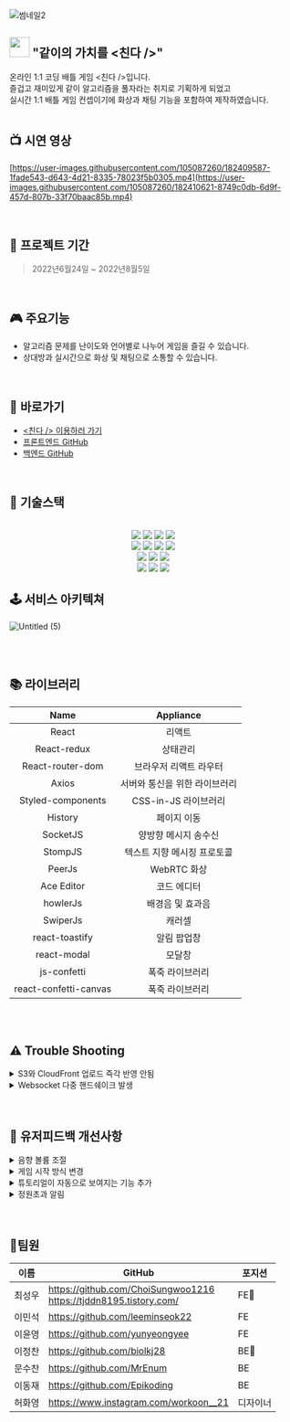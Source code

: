 ![썸네일2](https://user-images.githubusercontent.com/105087260/182070652-d0fd7d0e-5e6b-428a-8447-de94e6957891.png)



 ##   <img src="https://user-images.githubusercontent.com/105087260/181887948-75a5a55b-7270-4154-a10e-72b09af0bc3f.png" width="35px"> "같이의 가치를 <친다 />"
 온라인 1:1 코딩 배틀 게임 <친다 />입니다.
 </br>
 즐겁고 재미있게 같이 알고리즘을 풀자라는 취지로 기획하게 되었고 
 </br>
 실시간 1:1 배틀 게임 컨셉이기에 화상과 채팅 기능을 포함하여 제작하였습니다.
<br />
<br />



## 📺 시연 영상

[https://user-images.githubusercontent.com/105087260/182409587-1fade543-d643-4d21-8335-78023f5b0305.mp4](https://user-images.githubusercontent.com/105087260/182410621-8749c0db-6d9f-457d-807b-33f70baac85b.mp4)


<br />

## 📅 프로젝트 기간

> 2022년6월24일 ~ 2022년8월5일

<br />


## 🎮 주요기능
-  알고리즘 문제를 난이도와 언어별로 나누어 게임을 즐길 수 있습니다.
-  상대방과 실시간으로 화상 및 채팅으로 소통할 수 있습니다.

<br />

## 🔗 바로가기
- [<친다 /> 이용하러 가기](chinda.live)
- [프론트엔드 GitHub](https://github.com/ChoiSungwoo1216/Chin_da_FE)
- [백엔드 GitHub](https://github.com/biolkj28/AlgorithmGameProject-BE)

<br />

## 🔧 기술스택
 <br>
<div align=center>

  <img src="https://img.shields.io/badge/React-60d3f3?style=for-the-badge&logo=react&logoColor=black">
 <img src="https://img.shields.io/badge/styled-c260af?style=for-the-badge&logo=styledcomponents&logoColor=black">
  <img src="https://img.shields.io/badge/Redux-7247b5?style=for-the-badge&logo=redux&logoColor=white"> 
  <img src="https://img.shields.io/badge/Axios-5B0BB5?style=for-the-badge&logo=Axios&logoColor=white">
  
  <br>

  <img src="https://img.shields.io/badge/webrtc-333333?style=for-the-badge&logo=webrtc&logoColor=white">
<img src="https://img.shields.io/badge/SockJs-02B78F?style=for-the-badge&logo=SockJs&logoColor=white">
<img src="https://img.shields.io/badge/Stomp-4A86CF?style=for-the-badge&logo=Stomp&logoColor=white">
   <img src="https://img.shields.io/badge/PeerJS-569A31?style=for-the-badge&logo=Peer S3s3&logoColor=white">
  <br>

 
  <img src="https://img.shields.io/badge/AWS%20S3-232F3E?style=for-the-badge&logo=AmazonAWS&logoColor=FF9A00"/>
  <img src="https://img.shields.io/badge/AWS%20CloudFront-232F3E?style=for-the-badge&logo=AmazonAWS&logoColor=FF9A00"/>
  <img src="https://img.shields.io/badge/AWS%20Route%2053-232F3E?style=for-the-badge&logo=AmazonAWS&logoColor=FF9A00"/>
 
  <br>
  <img src="https://img.shields.io/badge/Visual%20Studio%20Code-0078d7.svg?style=for-the-badge&logo=visual-studio-code&logoColor=white">
  <img src="https://img.shields.io/badge/git-%23F05033.svg?style=for-the-badge&logo=git&logoColor=white">
  <img src="https://img.shields.io/badge/github-%23121011.svg?style=for-the-badge&logo=github&logoColor=white">
</div>
  

## 🕹 서비스 아키텍쳐  
![Untitled (5)](https://user-images.githubusercontent.com/105087260/182538445-97693c3f-594b-4b9d-aa7d-d636613c866b.png)

<br />
<br>

## 📚 라이브러리
|Name|Appliance|
|:---:|:---:|
|React|리액트|
|React-redux|상태관리|
|React-router-dom|브라우저 리액트 라우터|
|Axios|서버와 통신을 위한 라이브러리|
|Styled-components|CSS-in-JS 라이브러리|
|History|페이지 이동|
|SocketJS|양방향 메시지 송수신|
|StompJS|텍스트 지향 메시징 프로토콜|
|PeerJs|WebRTC 화상|
|Ace Editor|코드 에디터|
|howlerJs|배경음 및 효과음|
|SwiperJs|캐러셀|
|react-toastify|알림 팝업창|
|react-modal|모달창|
|js-confetti|폭죽 라이브러리|
|react-confetti-canvas|폭죽 라이브러리|

<br />
<br />

## ⚠️ Trouble Shooting

<details>
<summary> S3와 CloudFront 업로드 즉각 반영 안됨</summary>
<div markdown="1">
<br>
 
  <pre> S3 버킷의 내용을 변경했다고 하였지만 사이트에 반영이 되지 않는 이슈</pre>
 * 가설
    -  build과정에서 내용 누락 (압축하는 과정에서 정보 누락 가능성).
    -  S3 자체적으로 반영이 안되는 경우.
    -  CloudFront의 작동 방식의 문제.
 
 * 과정
    -  build과정에서 변하지 않는 `index.html`에 내용을 추가해보고 안의 내용물을 변경하고 배포하여 build된 파일을 확인해서 문제가 없었지만 반영이 되지 않았음.
    -  S3에 CloudFront를 연결하지 않고 내용물은 변경하고 확인해 본 결과, 변경된 내용이 즉각 반영됨.
 
 *  해결 
    -  CloudFront의 작동 방식에 대해서 찾아보니 S3에서 파일을 받아올 때 저장된 캐시가 24시간 유지되는 것을 확인하고 이를 무효화( Invalidations) 작업을 실행해 캐시를 삭제.
</div>
</details>

<details>
<summary> Websocket 다중 핸드쉐이크 발생 </summary>
<div markdown="1">
<br>
 
  <pre> 사이트가 동작하면서 계속 핸드쉐이크가 발생, 요청이 쌓이면서 소켓서버가 터짐. </pre>
  * 가설
     -  페이지 VIEW에 변화가 생기면서 리렌더링 될 때마다 핸드쉐이크가 발생하는 것으로 추측.
 
  * 과정
     -  useState로 사용하던 변수들을 useRef와 redux로 전역상태관리로 사용해서 렌더링이 발생하지 않게 함.
     -  한 함수형 컴포넌트 안에 작성되어 있던 것을 컴포넌트로 분리시켜서 만듦. <br>
    ⇒ 렌더링의 횟수는 현저히 줄어들었지만, 여전히 핸드쉐이크가 발생.
 
 *  해결 
    -  함수형 컴포넌트도 함수라는 것을 다시 한번 인지하고, 결국 함수 내부에 선언된 sock과 stomp가 함수가 재호출 되면서 선언 → 초기화 → 할당의 과정을 계속 하다보니, 선언이 될때마다 서버와 핸드쉐이크하는 것으로 추측.
    -  함수형 컴포넌트 밖에 전역변수로 미리 sock과 client(stomp over시킬 변수명) 미리 선언해 주고, 함수가 재호출된 때, 초기화 → 할당 작업만 진행되게 만듦. <br>
     ⇒ 초반 연결 시에만 핸드쉐이크 발생하고 View가 변경되어도 발생하지 않는 것을 확인.
</div>
</details>

<br />
<br />

## 🙆‍ 유저피드백 개선사항

<details>
  <summary>음향 볼륨 조절</summary>
  
  * 피드백
  <pre> 볼륨 조절이 필요할 것 같다.<br>
 볼륨이 너무 크다.</pre>
  * 기능 개선
    - 배경음 및 효과음 볼륨을 on/off가 아닌 5단계로 볼륨 단계를 나누어 조절 가능하게 변경

</details>

<details>
  <summary>게임 시작 방식 변경</summary>
  
  * 피드백
  <pre> 게임 시작을 명확하게 알 수 없어 시작버튼이 조금 더 분명하게 나타났으면 좋겠다.<br>
 상대가 시작을 했는지 모르겠다는 다수의 의견</pre>
 
  * 기능 개선
    - 양쪽 사용자가 ready메세지를 받으면 바로 게임을 시작하는 기존의 방식에서 양쪽이 ready를 누르면 상대의 ready가 보여 가시성을 높였고 방장에게 게임을 시작할 수 있는 버튼을 추가
</details>

<details>
  <summary>튜토리얼이 자동으로 보여지는 기능 추가</summary>
  
  * 피드백
  <pre> 뒤로 가기 버튼이나 따로 설명이 없어서 뒤로 갈 때 사용하기가 어렵다.<br> 
 이것저것 눌러보다가 언어 누르니까 뒤로 가게 되었다며 서비스에 대한 이해 부족으로 이탈율을 줄이기 위한 개선 필요</pre>
 
  * 기능 개선
    - 최초 사용자에게 튜토리얼이 자동으로 보여지는 기능 추가
</details>

<details>
  <summary>정원초과 알림</summary>
  
  * 피드백
  <pre>  인원이 찬 방에 입장이 가능하다며 개선 요청</pre>
 
  * 기능 개선
    - 정원초과 알림 기능 추가
 
 
</details>

<br />
<br />

##  👥팀원

| 이름     | GitHub                             | 포지션  |
| -------- | ---------------------------------- | --------- |
| 최성우   | https://github.com/ChoiSungwoo1216 <br /> https://tjddn8195.tistory.com/    | FE🔰 |
| 이민석   | https://github.com/leeminseok22     | FE |
| 이윤영   | https://github.com/yunyeongyee     | FE |
| 이정찬   | https://github.com/biolkj28       | BE🔰     |
| 문수찬   | https://github.com/MrEnum  | BE     |
| 이동재   | https://github.com/Epikoding  | BE     |
| 허화영  | https://www.instagram.com/workoon__21   | 디자이너  |

<br />

